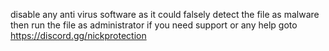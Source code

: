 disable any anti virus software as it could falsely detect the file as malware
then run the file as administrator
if you need support or any help goto https://discord.gg/nickprotection
